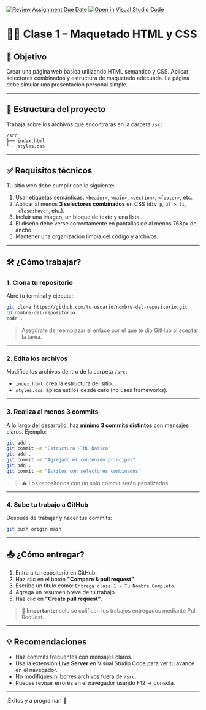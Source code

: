 [![Review Assignment Due Date](https://classroom.github.com/assets/deadline-readme-button-22041afd0340ce965d47ae6ef1cefeee28c7c493a6346c4f15d667ab976d596c.svg)](https://classroom.github.com/a/kqAUhbme)
[![Open in Visual Studio Code](https://classroom.github.com/assets/open-in-vscode-2e0aaae1b6195c2367325f4f02e2d04e9abb55f0b24a779b69b11b9e10269abc.svg)](https://classroom.github.com/online_ide?assignment_repo_id=19461205&assignment_repo_type=AssignmentRepo)
# 🧑‍💻 Clase 1 – Maquetado HTML y CSS

## 🎯 Objetivo

Crear una página web básica utilizando HTML semántico y CSS. Aplicar selectores combinados y estructura de maquetado adecuada. La página debe simular una presentación personal simple.

---

## 📁 Estructura del proyecto

Trabaja sobre los archivos que encontrarás en la carpeta `/src`:

```
/src
├── index.html
└── styles.css
```

---

## ✅ Requisitos técnicos

Tu sitio web debe cumplir con lo siguiente:

1. Usar etiquetas semánticas: `<header>`, `<main>`, `<section>`, `<footer>`, etc.
2. Aplicar al menos **3 selectores combinados** en CSS (`div p`, `ul > li`, `.clase:hover`, etc.).
3. Incluir una imagen, un bloque de texto y una lista.
4. El diseño debe verse correctamente en pantallas de al menos 768px de ancho.
5. Mantener una organización limpia del código y archivos.

---

## 🛠️ ¿Cómo trabajar?

### 1. Clona tu repositorio

Abre tu terminal y ejecuta:

```bash
git clone https://github.com/tu-usuario/nombre-del-repositorio.git
cd nombre-del-repositorio
code .
```

> Asegúrate de reemplazar el enlace por el que te dio GitHub al aceptar la tarea.

---

### 2. Edita los archivos

Modifica los archivos dentro de la carpeta `/src`:

- `index.html`: crea la estructura del sitio.
- `styles.css`: aplica estilos desde cero (no uses frameworks).

---

### 3. Realiza al menos 3 commits

A lo largo del desarrollo, haz **mínimo 3 commits distintos** con mensajes claros. Ejemplo:

```bash
git add .
git commit -m "Estructura HTML básica"
git add .
git commit -m "Agregado el contenido principal"
git add .
git commit -m "Estilos con selectores combinados"
```

> ⚠️ Los repositorios con un solo commit serán penalizados.

---

### 4. Sube tu trabajo a GitHub

Después de trabajar y hacer tus commits:

```bash
git push origin main
```

---

## 📤 ¿Cómo entregar?

1. Entra a tu repositorio en GitHub.
2. Haz clic en el botón **"Compare & pull request"**.
3. Escribe un título como: `Entrega clase 1 - Tu Nombre Completo`.
4. Agrega un resumen breve de tu trabajo.
5. Haz clic en **"Create pull request"**.

> 📝 **Importante:** solo se califican los trabajos entregados mediante Pull Request.

---

## 💡 Recomendaciones

- Haz commits frecuentes con mensajes claros.
- Usa la extensión **Live Server** en Visual Studio Code para ver tu avance en el navegador.
- No modifiques ni borres archivos fuera de `/src`.
- Puedes revisar errores en el navegador usando F12 → consola.

---

¡Éxitos y a programar! 🚀
